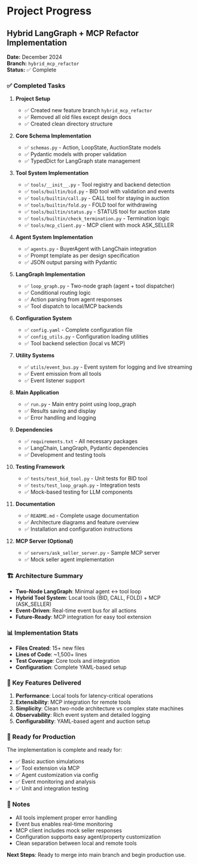 # Project Progress

## Hybrid LangGraph + MCP Refactor Implementation

**Date:** December 2024  
**Branch:** `hybrid_mcp_refactor`  
**Status:** ✅ Complete

### ✅ Completed Tasks

1. **Project Setup**
   - ✅ Created new feature branch `hybrid_mcp_refactor`
   - ✅ Removed all old files except design docs
   - ✅ Created clean directory structure

2. **Core Schema Implementation**
   - ✅ `schemas.py` - Action, LoopState, AuctionState models
   - ✅ Pydantic models with proper validation
   - ✅ TypedDict for LangGraph state management

3. **Tool System Implementation**
   - ✅ `tools/__init__.py` - Tool registry and backend detection
   - ✅ `tools/builtin/bid.py` - BID tool with validation and events
   - ✅ `tools/builtin/call.py` - CALL tool for staying in auction
   - ✅ `tools/builtin/fold.py` - FOLD tool for withdrawing
   - ✅ `tools/builtin/status.py` - STATUS tool for auction state
   - ✅ `tools/builtin/check_termination.py` - Termination logic
   - ✅ `tools/mcp_client.py` - MCP client with mock ASK_SELLER

4. **Agent System Implementation**
   - ✅ `agents.py` - BuyerAgent with LangChain integration
   - ✅ Prompt template as per design specification
   - ✅ JSON output parsing with Pydantic

5. **LangGraph Implementation**
   - ✅ `loop_graph.py` - Two-node graph (agent + tool dispatcher)
   - ✅ Conditional routing logic
   - ✅ Action parsing from agent responses
   - ✅ Tool dispatch to local/MCP backends

6. **Configuration System**
   - ✅ `config.yaml` - Complete configuration file
   - ✅ `config_utils.py` - Configuration loading utilities
   - ✅ Tool backend selection (local vs MCP)

7. **Utility Systems**
   - ✅ `utils/event_bus.py` - Event system for logging and live streaming
   - ✅ Event emission from all tools
   - ✅ Event listener support

8. **Main Application**
   - ✅ `run.py` - Main entry point using loop_graph
   - ✅ Results saving and display
   - ✅ Error handling and logging

9. **Dependencies**
   - ✅ `requirements.txt` - All necessary packages
   - ✅ LangChain, LangGraph, Pydantic dependencies
   - ✅ Development and testing tools

10. **Testing Framework**
    - ✅ `tests/test_bid_tool.py` - Unit tests for BID tool
    - ✅ `tests/test_loop_graph.py` - Integration tests
    - ✅ Mock-based testing for LLM components

11. **Documentation**
    - ✅ `README.md` - Complete usage documentation
    - ✅ Architecture diagrams and feature overview
    - ✅ Installation and configuration instructions

12. **MCP Server (Optional)**
    - ✅ `servers/ask_seller_server.py` - Sample MCP server
    - ✅ Mock seller agent implementation

### 🏗️ Architecture Summary

- **Two-Node LangGraph**: Minimal agent ↔ tool loop
- **Hybrid Tool System**: Local tools (BID, CALL, FOLD) + MCP (ASK_SELLER)
- **Event-Driven**: Real-time event bus for all actions
- **Future-Ready**: MCP integration for easy tool extension

### 📊 Implementation Stats

- **Files Created**: 15+ new files
- **Lines of Code**: ~1,500+ lines
- **Test Coverage**: Core tools and integration
- **Configuration**: Complete YAML-based setup

### 🎯 Key Features Delivered

1. **Performance**: Local tools for latency-critical operations
2. **Extensibility**: MCP integration for remote tools  
3. **Simplicity**: Clean two-node architecture vs complex state machines
4. **Observability**: Rich event system and detailed logging
5. **Configurability**: YAML-based agent and auction setup

### 🚀 Ready for Production

The implementation is complete and ready for:
- ✅ Basic auction simulations
- ✅ Tool extension via MCP
- ✅ Agent customization via config
- ✅ Event monitoring and analysis
- ✅ Unit and integration testing

### 📝 Notes

- All tools implement proper error handling
- Event bus enables real-time monitoring
- MCP client includes mock seller responses
- Configuration supports easy agent/property customization
- Clean separation between local and remote tools

**Next Steps**: Ready to merge into main branch and begin production use. 